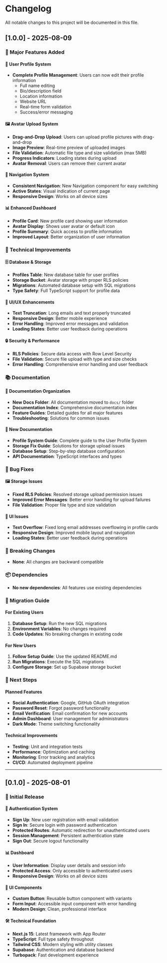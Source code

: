 # Changelog

All notable changes to this project will be documented in this file.

## [1.0.0] - 2025-08-09

### 🎉 Major Features Added

#### 👤 User Profile System
- **Complete Profile Management**: Users can now edit their profile information
  - Full name editing
  - Bio/description field
  - Location information
  - Website URL
  - Real-time form validation
  - Success/error messaging

#### 🖼️ Avatar Upload System
- **Drag-and-Drop Upload**: Users can upload profile pictures with drag-and-drop
- **Image Preview**: Real-time preview of uploaded images
- **File Validation**: Automatic file type and size validation (max 5MB)
- **Progress Indicators**: Loading states during upload
- **Avatar Removal**: Users can remove their current avatar

#### 🧭 Navigation System
- **Consistent Navigation**: New Navigation component for easy switching
- **Active States**: Visual indication of current page
- **Responsive Design**: Works on all device sizes

#### 📊 Enhanced Dashboard
- **Profile Card**: New profile card showing user information
- **Avatar Display**: Shows user avatar or default icon
- **Profile Summary**: Quick access to profile information
- **Improved Layout**: Better organization of user information

### 🔧 Technical Improvements

#### 🗄️ Database & Storage
- **Profiles Table**: New database table for user profiles
- **Storage Bucket**: Avatar storage with proper RLS policies
- **Migrations**: Automated database setup with SQL migrations
- **Type Safety**: Full TypeScript support for profile data

#### 🎨 UI/UX Enhancements
- **Text Truncation**: Long emails and text properly truncated
- **Responsive Design**: Better mobile experience
- **Error Handling**: Improved error messages and validation
- **Loading States**: Better user feedback during operations

#### 🔒 Security & Performance
- **RLS Policies**: Secure data access with Row Level Security
- **File Validation**: Secure file upload with type and size checks
- **Error Handling**: Comprehensive error handling and user feedback

### 📚 Documentation

#### 📁 Documentation Organization
- **New Docs Folder**: All documentation moved to `docs/` folder
- **Documentation Index**: Comprehensive documentation index
- **Feature Guides**: Detailed guides for all major features
- **Troubleshooting**: Solutions for common issues

#### 📖 New Documentation
- **Profile System Guide**: Complete guide to the User Profile System
- **Storage Fix Guide**: Solutions for storage upload issues
- **Database Setup**: Step-by-step database configuration
- **API Documentation**: TypeScript interfaces and types

### 🐛 Bug Fixes

#### 🖼️ Storage Issues
- **Fixed RLS Policies**: Resolved storage upload permission issues
- **Improved Error Messages**: Better error handling for upload failures
- **File Validation**: Proper file type and size validation

#### 🎨 UI Issues
- **Text Overflow**: Fixed long email addresses overflowing in profile cards
- **Responsive Design**: Improved mobile layout and navigation
- **Loading States**: Better user feedback during operations

### 🔄 Breaking Changes

- **None**: All changes are backward compatible

### 📦 Dependencies

- **No new dependencies**: All features use existing dependencies

### 🚀 Migration Guide

#### For Existing Users
1. **Database Setup**: Run the new SQL migrations
2. **Environment Variables**: No changes required
3. **Code Updates**: No breaking changes in existing code

#### For New Users
1. **Follow Setup Guide**: Use the updated README.md
2. **Run Migrations**: Execute the SQL migrations
3. **Configure Storage**: Set up Supabase storage bucket

### 🎯 Next Steps

#### Planned Features
- **Social Authentication**: Google, GitHub OAuth integration
- **Password Reset**: Forgot password functionality
- **Email Verification**: Email confirmation for new accounts
- **Admin Dashboard**: User management for administrators
- **Dark Mode**: Theme switching functionality

#### Technical Improvements
- **Testing**: Unit and integration tests
- **Performance**: Optimization and caching
- **Monitoring**: Error tracking and analytics
- **CI/CD**: Automated deployment pipeline

---

## [0.1.0] - 2025-08-01

### 🎉 Initial Release

#### 🔐 Authentication System
- **Sign Up**: New user registration with email validation
- **Sign In**: Secure login with password authentication
- **Protected Routes**: Automatic redirection for unauthenticated users
- **Session Management**: Persistent authentication state
- **Sign Out**: Secure logout functionality

#### 📊 Dashboard
- **User Information**: Display user details and session info
- **Protected Access**: Only accessible to authenticated users
- **Responsive Design**: Works on all device sizes

#### 🎨 UI Components
- **Custom Button**: Reusable button component with variants
- **Form Input**: Accessible input component with error handling
- **Modern Design**: Clean, professional interface

#### 🛠️ Technical Foundation
- **Next.js 15**: Latest framework with App Router
- **TypeScript**: Full type safety throughout
- **Tailwind CSS**: Modern styling with utility classes
- **Supabase**: Authentication and database backend
- **Turbopack**: Fast development experience
